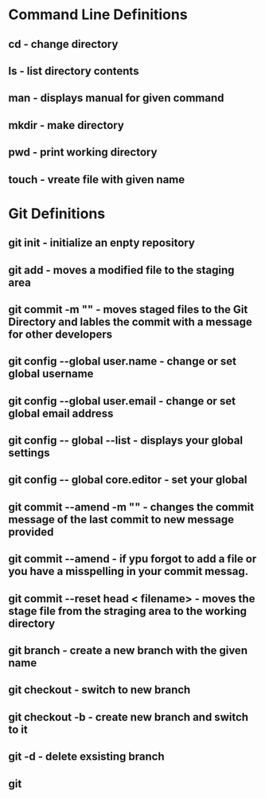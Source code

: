 
# Command Line Definitions 

## cd - change directory

## ls - list directory contents

## man <command> - displays manual for given command

## mkdir <foldername> - make directory

## pwd - print working directory

## touch <filename> - vreate file with given name

# Git Definitions

## git init - initialize an enpty repository

## git add <filename> - moves a modified file to the staging area

## git commit -m "<message>" - moves staged files to the Git Directory and lables the commit with a message for other developers

## git config --global user.name - change or set global username

## git config --global user.email - change or set global email address

## git config -- global --list - displays your global settings

## git config -- global core.editor <editor or choice> - set your global

## git commit --amend -m "<new message>" - changes the commit message of the last commit to new message provided

## git commit --amend - if ypu forgot to add a file or you have a misspelling in your commit messag.

## git commit --reset head < filename> - moves the stage file from the straging area to the working directory 



## git branch <branchname> - create a new branch with the given name

## git checkout <branchname> - switch to new branch

## git checkout -b <branchname> - create new branch and switch to it

## git -d <branchname> - delete exsisting branch

## git 
